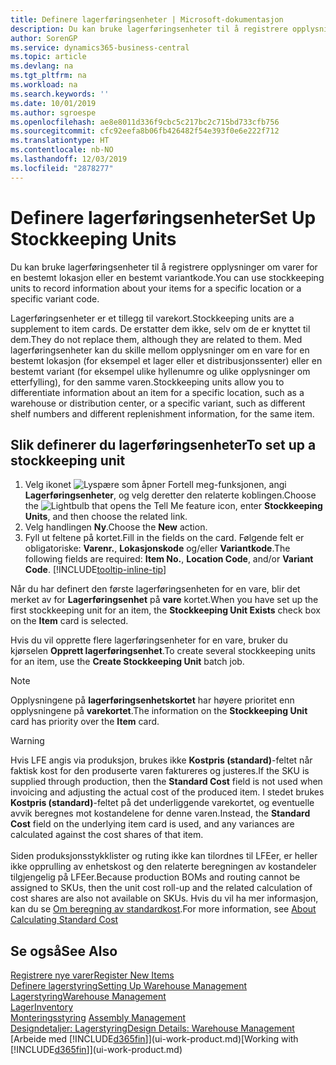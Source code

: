 ```yaml
---
title: Definere lagerføringsenheter | Microsoft-dokumentasjon
description: Du kan bruke lagerføringsenheter til å registrere opplysninger om varer for en bestemt lokasjon eller en bestemt variantkode.
author: SorenGP
ms.service: dynamics365-business-central
ms.topic: article
ms.devlang: na
ms.tgt_pltfrm: na
ms.workload: na
ms.search.keywords: ''
ms.date: 10/01/2019
ms.author: sgroespe
ms.openlocfilehash: ae8e8011d336f9cbc5c217bc2c715bd733cfb756
ms.sourcegitcommit: cfc92eefa8b06fb426482f54e393f0e6e222f712
ms.translationtype: HT
ms.contentlocale: nb-NO
ms.lasthandoff: 12/03/2019
ms.locfileid: "2878277"
---
```

# <a name="set-up-stockkeeping-units"></a><span data-ttu-id="0dab5-103">Definere lagerføringsenheter</span><span class="sxs-lookup"><span data-stu-id="0dab5-103">Set Up Stockkeeping Units</span></span>
<span data-ttu-id="0dab5-104">Du kan bruke lagerføringsenheter til å registrere opplysninger om varer for en bestemt lokasjon eller en bestemt variantkode.</span><span class="sxs-lookup"><span data-stu-id="0dab5-104">You can use stockkeeping units to record information about your items for a specific location or a specific variant code.</span></span>  

 <span data-ttu-id="0dab5-105">Lagerføringsenheter er et tillegg til varekort.</span><span class="sxs-lookup"><span data-stu-id="0dab5-105">Stockkeeping units are a supplement to item cards.</span></span> <span data-ttu-id="0dab5-106">De erstatter dem ikke, selv om de er knyttet til dem.</span><span class="sxs-lookup"><span data-stu-id="0dab5-106">They do not replace them, although they are related to them.</span></span> <span data-ttu-id="0dab5-107">Med lagerføringsenheter kan du skille mellom opplysninger om en vare for en bestemt lokasjon (for eksempel et lager eller et distribusjonssenter) eller en bestemt variant (for eksempel ulike hyllenumre og ulike opplysninger om etterfylling), for den samme varen.</span><span class="sxs-lookup"><span data-stu-id="0dab5-107">Stockkeeping units allow you to differentiate information about an item for a specific location, such as a warehouse or distribution center, or a specific variant, such as different shelf numbers and different replenishment information, for the same item.</span></span>  

## <a name="to-set-up-a-stockkeeping-unit"></a><span data-ttu-id="0dab5-108">Slik definerer du lagerføringsenheter</span><span class="sxs-lookup"><span data-stu-id="0dab5-108">To set up a stockkeeping unit</span></span>  

1.  <span data-ttu-id="0dab5-109">Velg ikonet ![Lyspære som åpner Fortell meg-funksjonen](media/ui-search/search_small.png "Fortell hva du vil gjøre"), angi **Lagerføringsenheter**, og velg deretter den relaterte koblingen.</span><span class="sxs-lookup"><span data-stu-id="0dab5-109">Choose the ![Lightbulb that opens the Tell Me feature](media/ui-search/search_small.png "Tell me what you want to do") icon, enter **Stockkeeping Units**, and then choose the related link.</span></span>  
2.  <span data-ttu-id="0dab5-110">Velg handlingen **Ny**.</span><span class="sxs-lookup"><span data-stu-id="0dab5-110">Choose the **New** action.</span></span>  
3.  <span data-ttu-id="0dab5-111">Fyll ut feltene på kortet.</span><span class="sxs-lookup"><span data-stu-id="0dab5-111">Fill in the fields on the card.</span></span> <span data-ttu-id="0dab5-112">Følgende felt er obligatoriske: **Varenr.**, **Lokasjonskode** og/eller **Variantkode**.</span><span class="sxs-lookup"><span data-stu-id="0dab5-112">The following fields are required: **Item No.**, **Location Code**, and/or **Variant Code**.</span></span> [!INCLUDE[tooltip-inline-tip](includes/tooltip-inline-tip_md.md)]  

<span data-ttu-id="0dab5-113">Når du har definert den første lagerføringsenheten for en vare, blir det merket av for **Lagerføringsenhet** på **vare** kortet.</span><span class="sxs-lookup"><span data-stu-id="0dab5-113">When you have set up the first stockkeeping unit for an item, the **Stockkeeping Unit Exists** check box on the **Item** card is selected.</span></span>  

<span data-ttu-id="0dab5-114">Hvis du vil opprette flere lagerføringsenheter for en vare, bruker du kjørselen **Opprett lagerføringsenhet**.</span><span class="sxs-lookup"><span data-stu-id="0dab5-114">To create several stockkeeping units for an item, use the **Create Stockkeeping Unit** batch job.</span></span>  

> [!NOTE]  
>  <span data-ttu-id="0dab5-115">Opplysningene på **lagerføringsenhetskortet** har høyere prioritet enn opplysningene på **varekortet**.</span><span class="sxs-lookup"><span data-stu-id="0dab5-115">The information on the **Stockkeeping Unit** card has priority over the **Item** card.</span></span>

> [!Warning]
> <span data-ttu-id="0dab5-116">Hvis LFE angis via produksjon, brukes ikke **Kostpris (standard)**-feltet når faktisk kost for den produserte varen faktureres og justeres.</span><span class="sxs-lookup"><span data-stu-id="0dab5-116">If the SKU is supplied through production, then the **Standard Cost** field is not used when invoicing and adjusting the actual cost of the produced item.</span></span> <span data-ttu-id="0dab5-117">I stedet brukes **Kostpris (standard)**-feltet på det underliggende varekortet, og eventuelle avvik beregnes mot kostandelene for denne varen.</span><span class="sxs-lookup"><span data-stu-id="0dab5-117">Instead, the **Standard Cost** field on the underlying item card is used, and any variances are calculated against the cost shares of that item.</span></span><br /><br />
> <span data-ttu-id="0dab5-118">Siden produksjonsstykklister og ruting ikke kan tilordnes til LFEer, er heller ikke opprulling av enhetskost og den relaterte beregningen av kostandeler tilgjengelig på LFEer.</span><span class="sxs-lookup"><span data-stu-id="0dab5-118">Because production BOMs and routing cannot be assigned to SKUs, then the unit cost roll-up and the related calculation of cost shares are also not available on SKUs.</span></span> <span data-ttu-id="0dab5-119">Hvis du vil ha mer informasjon, kan du se [Om beregning av standardkost](finance-about-calculating-standard-cost.md).</span><span class="sxs-lookup"><span data-stu-id="0dab5-119">For more information, see [About Calculating Standard Cost](finance-about-calculating-standard-cost.md)</span></span>

## <a name="see-also"></a><span data-ttu-id="0dab5-120">Se også</span><span class="sxs-lookup"><span data-stu-id="0dab5-120">See Also</span></span>  
[<span data-ttu-id="0dab5-121">Registrere nye varer</span><span class="sxs-lookup"><span data-stu-id="0dab5-121">Register New Items</span></span>](inventory-how-register-new-items.md)  
[<span data-ttu-id="0dab5-122">Definere lagerstyring</span><span class="sxs-lookup"><span data-stu-id="0dab5-122">Setting Up Warehouse Management</span></span>](warehouse-setup-warehouse.md)  
[<span data-ttu-id="0dab5-123">Lagerstyring</span><span class="sxs-lookup"><span data-stu-id="0dab5-123">Warehouse Management</span></span>](warehouse-manage-warehouse.md)  
[<span data-ttu-id="0dab5-124">Lager</span><span class="sxs-lookup"><span data-stu-id="0dab5-124">Inventory</span></span>](inventory-manage-inventory.md)  
<span data-ttu-id="0dab5-125">[Monteringsstyring](assembly-assemble-items.md)  </span><span class="sxs-lookup"><span data-stu-id="0dab5-125">[Assembly Management](assembly-assemble-items.md)  </span></span>  
[<span data-ttu-id="0dab5-126">Designdetaljer: Lagerstyring</span><span class="sxs-lookup"><span data-stu-id="0dab5-126">Design Details: Warehouse Management</span></span>](design-details-warehouse-management.md)  
<span data-ttu-id="0dab5-127">[Arbeide med [!INCLUDE[d365fin](includes/d365fin_md.md)]](ui-work-product.md)</span><span class="sxs-lookup"><span data-stu-id="0dab5-127">[Working with [!INCLUDE[d365fin](includes/d365fin_md.md)]](ui-work-product.md)</span></span>  
